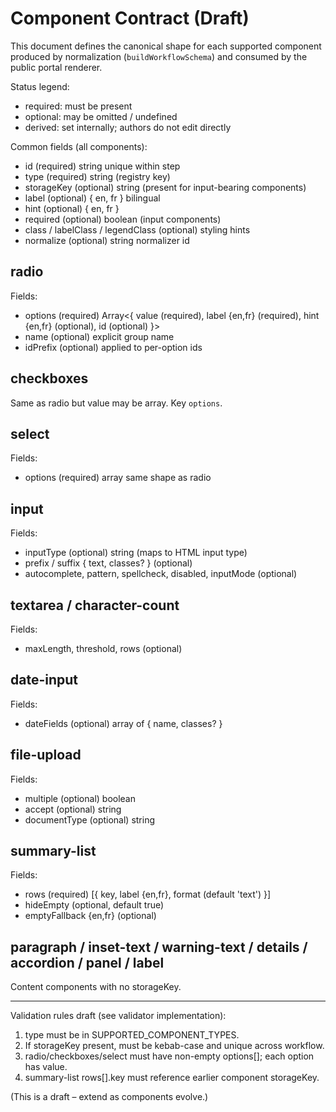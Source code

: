# Component Contract (Draft)

This document defines the canonical shape for each supported component produced by normalization (`buildWorkflowSchema`) and consumed by the public portal renderer.

Status legend:
- required: must be present
- optional: may be omitted / undefined
- derived: set internally; authors do not edit directly

Common fields (all components):
- id (required) string unique within step
- type (required) string (registry key)
- storageKey (optional) string (present for input-bearing components)
- label (optional) { en, fr } bilingual
- hint (optional) { en, fr }
- required (optional) boolean (input components)
- class / labelClass / legendClass (optional) styling hints
- normalize (optional) string normalizer id

## radio
Fields:
- options (required) Array<{ value (required), label {en,fr} (required), hint {en,fr} (optional), id (optional) }>
- name (optional) explicit group name
- idPrefix (optional) applied to per-option ids

## checkboxes
Same as radio but value may be array. Key `options`.

## select
Fields:
- options (required) array same shape as radio

## input
Fields:
- inputType (optional) string (maps to HTML input type)
- prefix / suffix { text, classes? } (optional)
- autocomplete, pattern, spellcheck, disabled, inputMode (optional)

## textarea / character-count
Fields:
- maxLength, threshold, rows (optional)

## date-input
Fields:
- dateFields (optional) array of { name, classes? }

## file-upload
Fields:
- multiple (optional) boolean
- accept (optional) string
- documentType (optional) string

## summary-list
Fields:
- rows (required) [{ key, label {en,fr}, format (default 'text') }]
- hideEmpty (optional, default true)
- emptyFallback {en,fr} (optional)

## paragraph / inset-text / warning-text / details / accordion / panel / label
Content components with no storageKey.

---
Validation rules draft (see validator implementation):
1. type must be in SUPPORTED_COMPONENT_TYPES.
2. If storageKey present, must be kebab-case and unique across workflow.
3. radio/checkboxes/select must have non-empty options[]; each option has value.
4. summary-list rows[].key must reference earlier component storageKey.

(This is a draft – extend as components evolve.)
